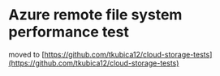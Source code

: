 # Azure remote file system performance test
moved to [https://github.com/tkubica12/cloud-storage-tests](https://github.com/tkubica12/cloud-storage-tests)
